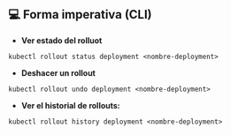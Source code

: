 ## 💻 Forma imperativa (CLI)

* **Ver estado del rolluot**

```
kubectl rollout status deployment <nombre-deployment>
```

* **Deshacer un rollout**

```
kubectl rollout undo deployment <nombre-deployment>
```

* **Ver el historial de rollouts:**

```
kubectl rollout history deployment <nombre-deployment>
```